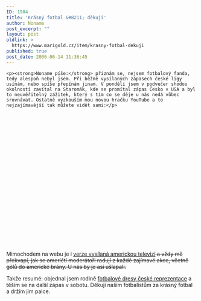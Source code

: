 ```yaml
---
ID: 1984
title: 'Krásný fotbal &#8211; děkuji'
author: Noname
post_excerpt: ""
layout: post
oldlink: >
  https://www.marigold.cz/item/krasny-fotbal-dekuji
published: true
post_date: 2006-06-14 11:36:45
---
```

	<p><strong>Noname píše:</strong> přiznám se, nejsem fotbalový fanda, tedy alespoň nebyl jsem. Při běžně vysílaných zápasech české ligy usínám, nebo spíše přepínám jinam. V pondělí jsem v podvečer shodou okolností zavítal na Staromák, kde se promítal zápas Česko × USA a byl to neuvěřitelný zážitek, který s tím co se děje u nás nedá vůbec srovnávat. Ostatně vyzkouším mou novou hračku YouTube a to nejzajímavější tak můžete vidět sami:</p>
<object width="425" height="350"><param name="movie" value="http://www.youtube.com/v/baLojt7nCYA"></param><embed src="http://www.youtube.com/v/baLojt7nCYA" type="application/x-shockwave-flash" width="425" height="350"></embed></object>
<p>Mimochodem na webu je i <a href="http://www.youtube.com/watch?v=8l_Ug3PEB5E">verze vysílaná americkou televizí</a><del> a vždy mě překvapí, jak se američtí moderátoři radují z každé zajímavé akce, včetně gólů do americké brány. U nás by je asi ušlapali.</del></p>
<p>Takže resumé: objednal jsem rodině <a href="http://fotbal-dresy.cz/">fotbalové dresy české reprezentace</a> a těším se na další zápas v sobotu. Děkuji našim fotbalistům za krásný fotbal a držím jim palce.</p>